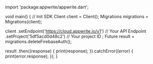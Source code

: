 import 'package:appwrite/appwrite.dart';

void main() { // Init SDK
  Client client = Client();
  Migrations migrations = Migrations(client);

  client
    .setEndpoint('https://cloud.appwrite.io/v1') // Your API Endpoint
    .setProject('5df5acd0d48c2') // Your project ID
  ;
  Future result = migrations.deleteFirebaseAuth();

  result
    .then((response) {
      print(response);
    }).catchError((error) {
      print(error.response);
  });
}
